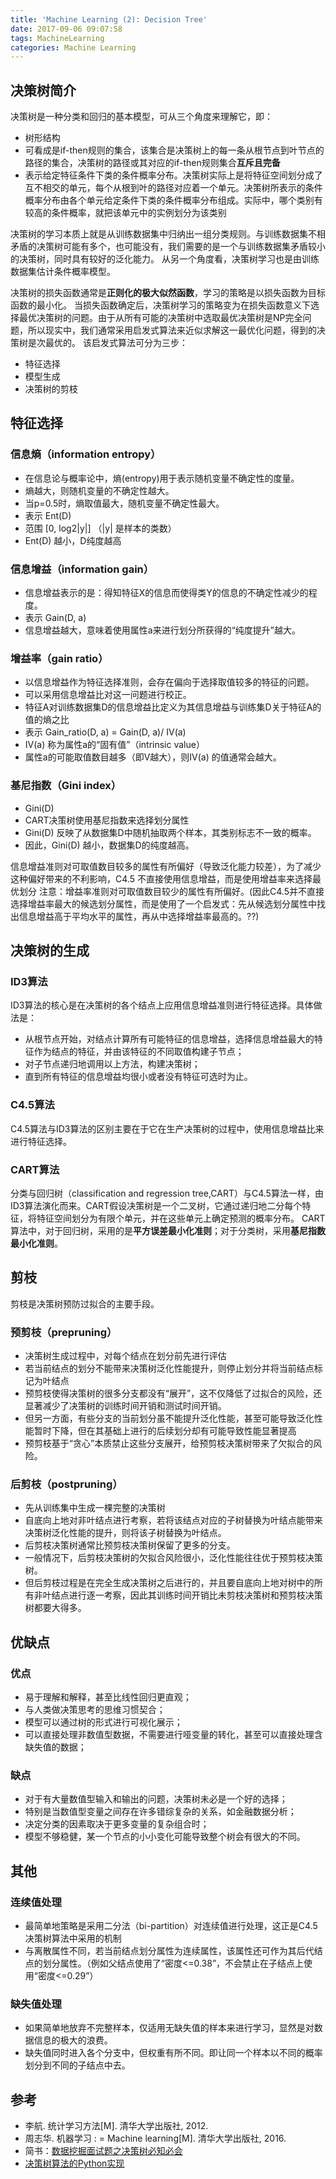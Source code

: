 ```yaml
---
title: 'Machine Learning (2): Decision Tree'
date: 2017-09-06 09:07:58
tags: MachineLearning
categories: Machine Learning
---
```


## 决策树简介

决策树是一种分类和回归的基本模型，可从三个角度来理解它，即：
- 树形结构
- 可看成是if-then规则的集合，该集合是决策树上的每一条从根节点到叶节点的路径的集合，决策树的路径或其对应的if-then规则集合**互斥且完备**
- 表示给定特征条件下类的条件概率分布。决策树实际上是将特征空间划分成了互不相交的单元，每个从根到叶的路径对应着一个单元。决策树所表示的条件概率分布由各个单元给定条件下类的条件概率分布组成。实际中，哪个类别有较高的条件概率，就把该单元中的实例划分为该类别

决策树的学习本质上就是从训练数据集中归纳出一组分类规则。与训练数据集不相矛盾的决策树可能有多个，也可能没有，我们需要的是一个与训练数据集矛盾较小的决策树，同时具有较好的泛化能力。
从另一个角度看，决策树学习也是由训练数据集估计条件概率模型。

决策树的损失函数通常是**正则化的极大似然函数**，学习的策略是以损失函数为目标函数的最小化。
当损失函数确定后，决策树学习的策略变为在损失函数意义下选择最优决策树的问题。由于从所有可能的决策树中选取最优决策树是NP完全问题，所以现实中，我们通常采用启发式算法来近似求解这一最优化问题，得到的决策树是次最优的。
该启发式算法可分为三步：
- 特征选择
- 模型生成
- 决策树的剪枝

## 特征选择

### 信息熵（information entropy）
- 在信息论与概率论中，熵(entropy)用于表示随机变量不确定性的度量。
- 熵越大，则随机变量的不确定性越大。
- 当p=0.5时，熵取值最大，随机变量不确定性最大。
- 表示 Ent(D) 
- 范围 [0, log2|y|] （|y| 是样本的类数）
- Ent(D) 越小，D纯度越高

### 信息增益（information gain）
- 信息增益表示的是：得知特征X的信息而使得类Y的信息的不确定性减少的程度。
- 表示 Gain(D, a)
- 信息增益越大，意味着使用属性a来进行划分所获得的“纯度提升”越大。

### 增益率（gain ratio）
- 以信息增益作为特征选择准则，会存在偏向于选择取值较多的特征的问题。
- 可以采用信息增益比对这一问题进行校正。
- 特征A对训练数据集D的信息增益比定义为其信息增益与训练集D关于特征A的值的熵之比
- 表示 Gain_ratio(D, a) = Gain(D, a)/ IV(a)
- IV(a) 称为属性a的“固有值”（intrinsic value）
- 属性a的可能取值数目越多（即V越大），则IV(a) 的值通常会越大。

### 基尼指数（Gini index）
-  Gini(D)  
- CART决策树使用基尼指数来选择划分属性
- Gini(D) 反映了从数据集D中随机抽取两个样本，其类别标志不一致的概率。
- 因此，Gini(D) 越小，数据集D的纯度越高。

信息增益准则对可取值数目较多的属性有所偏好（导致泛化能力较差），为了减少这种偏好带来的不利影响，C4.5 不直接使用信息增益，而是使用增益率来选择最优划分
注意：增益率准则对可取值数目较少的属性有所偏好。(因此C4.5并不直接选择增益率最大的候选划分属性，而是使用了一个启发式：先从候选划分属性中找出信息增益高于平均水平的属性，再从中选择增益率最高的。??)

## 决策树的生成

### ID3算法
ID3算法的核心是在决策树的各个结点上应用信息增益准则进行特征选择。具体做法是：
- 从根节点开始，对结点计算所有可能特征的信息增益，选择信息增益最大的特征作为结点的特征，并由该特征的不同取值构建子节点；
- 对子节点递归地调用以上方法，构建决策树；
- 直到所有特征的信息增益均很小或者没有特征可选时为止。

### C4.5算法
C4.5算法与ID3算法的区别主要在于它在生产决策树的过程中，使用信息增益比来进行特征选择。

### CART算法
分类与回归树（classification and regression tree,CART）与C4.5算法一样，由ID3算法演化而来。CART假设决策树是一个二叉树，它通过递归地二分每个特征，将特征空间划分为有限个单元，并在这些单元上确定预测的概率分布。
CART算法中，对于回归树，采用的是**平方误差最小化准则**；对于分类树，采用**基尼指数最小化准则**。


## 剪枝

剪枝是决策树预防过拟合的主要手段。

### 预剪枝（prepruning）
- 决策树生成过程中，对每个结点在划分前先进行评估
- 若当前结点的划分不能带来决策树泛化性能提升，则停止划分并将当前结点标记为叶结点
- 预剪枝使得决策树的很多分支都没有“展开”，这不仅降低了过拟合的风险，还显著减少了决策树的训练时间开销和测试时间开销。
- 但另一方面，有些分支的当前划分虽不能提升泛化性能，甚至可能导致泛化性能暂时下降，但在其基础上进行的后续划分却有可能导致性能显著提高
- 预剪枝基于“贪心”本质禁止这些分支展开，给预剪枝决策树带来了欠拟合的风险。

### 后剪枝（postpruning）

- 先从训练集中生成一棵完整的决策树
- 自底向上地对非叶结点进行考察，若将该结点对应的子树替换为叶结点能带来决策树泛化性能的提升，则将该子树替换为叶结点。
- 后剪枝决策树通常比预剪枝决策树保留了更多的分支。
- 一般情况下，后剪枝决策树的欠拟合风险很小，泛化性能往往优于预剪枝决策树。
- 但后剪枝过程是在完全生成决策树之后进行的，并且要自底向上地对树中的所有非叶结点进行逐一考察，因此其训练时间开销比未剪枝决策树和预剪枝决策树都要大得多。

## 优缺点
### 优点
- 易于理解和解释，甚至比线性回归更直观；
- 与人类做决策思考的思维习惯契合；
- 模型可以通过树的形式进行可视化展示；
- 可以直接处理非数值型数据，不需要进行哑变量的转化，甚至可以直接处理含缺失值的数据；

### 缺点
- 对于有大量数值型输入和输出的问题，决策树未必是一个好的选择；
- 特别是当数值型变量之间存在许多错综复杂的关系，如金融数据分析；
- 决定分类的因素取决于更多变量的复杂组合时；
- 模型不够稳健，某一个节点的小小变化可能导致整个树会有很大的不同。


## 其他
### 连续值处理

- 最简单地策略是采用二分法（bi-partition）对连续值进行处理，这正是C4.5决策树算法中采用的机制
- 与离散属性不同，若当前结点划分属性为连续属性，该属性还可作为其后代结点的划分属性。（例如父结点使用了“密度<=0.38”，不会禁止在子结点上使用“密度<=0.29”）

### 缺失值处理
- 如果简单地放弃不完整样本，仅适用无缺失值的样本来进行学习，显然是对数据信息的极大的浪费。
- 缺失值同时进入各个分支中，但权重有所不同。即让同一个样本以不同的概率划分到不同的子结点中去。


## 参考
- 李航. 统计学习方法[M]. 清华大学出版社, 2012.
- 周志华. 机器学习 : = Machine learning[M]. 清华大学出版社, 2016.
- 简书：[数据挖掘面试题之决策树必知必会](http://www.jianshu.com/p/fb97b21aeb1d)
- [决策树算法的Python实现](http://yphuang.github.io/blog/2016/04/05/Decision-Tree-Implementation-in-Python/)

